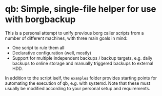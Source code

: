 # qb: Simple, single-file helper for use with borgbackup

This is a personal attempt to unify previous borg caller scripts from a
number of different machines, with three main goals in mind:
* One script to rule them all
* Declarative configuration (well, mostly)
* Support for multiple independent backups / backup targets, e.g. daily
  backups to online storage and manually triggered backups to external HDD.

In addition to the script iself, the `examples` folder provides starting
points for automating the execution of qb, e.g. with systemd. Note that these
must usually be modified according to your personal setup and requirements.
